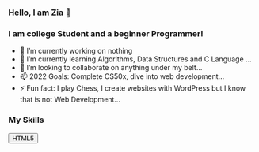 ### Hello, I am Zia 👋

### I am college Student and a beginner Programmer!

<!--
**ziabinumer/ziabinumer** is a ✨ _special_ ✨ repository because its `README.md` (this file) appears on your GitHub profile. -->


- 🔭 I’m currently working on nothing
- 🌱 I’m currently learning Algorithms, Data Structures and C Language ...
- 👯 I’m looking to collaborate on anything under my belt...
- 📫 2022 Goals: Complete CS50x, dive into web development...
- ⚡ Fun fact: I play Chess, I create websites with WordPress but I know that is not Web Development...

### My Skills

<button style="bgcolor:green;">HTML5</button>



